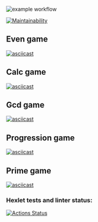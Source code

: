 ![example workflow](https://github.com/demogi4523/frontend-project-lvl1/actions/workflows/lint.yml/badge.svg)

[![Maintainability](https://api.codeclimate.com/v1/badges/a99a88d28ad37a79dbf6/maintainability)](https://codeclimate.com/github/codeclimate/codeclimate/maintainability)

## Even game
[![asciicast](https://asciinema.org/a/sd8C3ddahfZo9eI18L1vv5oOH.svg)](https://asciinema.org/a/sd8C3ddahfZo9eI18L1vv5oOH)


## Calc game
[![asciicast](https://asciinema.org/a/rMmuWMuduH5Zs8KyNuxoFuwNk.svg)](https://asciinema.org/a/rMmuWMuduH5Zs8KyNuxoFuwNk)

## Gcd game
[![asciicast](https://asciinema.org/a/JHeOsZUhHIPgdO5gEi2V8XTDX.svg)](https://asciinema.org/a/JHeOsZUhHIPgdO5gEi2V8XTDX)

## Progression game
[![asciicast](https://asciinema.org/a/dRaRjD22mkZ0ZABjDvhmvVp0R.svg)](https://asciinema.org/a/dRaRjD22mkZ0ZABjDvhmvVp0R)

## Prime game
[![asciicast](https://asciinema.org/a/8auJav4iDm5jzDROYmDreMNef.svg)](https://asciinema.org/a/8auJav4iDm5jzDROYmDreMNef)

### Hexlet tests and linter status:
[![Actions Status](https://github.com/demogi4523/frontend-project-lvl1/workflows/hexlet-check/badge.svg)](https://github.com/demogi4523/frontend-project-lvl1/actions)